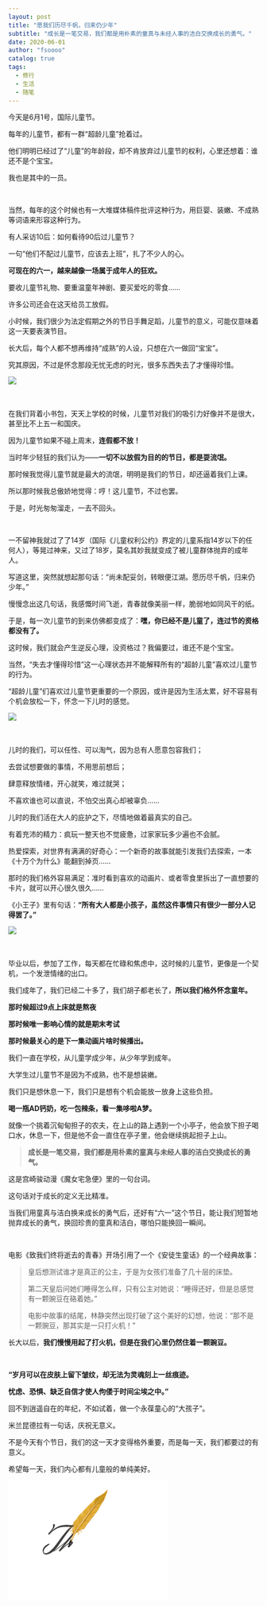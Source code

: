 ```yaml
---
layout: post
title: "愿我们历尽千帆，归来仍少年"
subtitle: "成长是一笔交易，我们都是用朴素的童真与未经人事的洁白交换成长的勇气。"
date: 2020-06-01
author: "fsoooo"
catalog: true
tags:
  - 修行
  - 生活
  - 随笔
---
```


今天是6月1号，国际儿童节。

每年的儿童节，都有一群“超龄儿童”抢着过。

他们明明已经过了“儿童”的年龄段，却不肯放弃过儿童节的权利，心里还想着：谁还不是个宝宝。

我也是其中的一员。


<br/>

当然，每年的这个时候也有一大堆媒体稿件批评这种行为，用巨婴、装嫩、不成熟等词语来形容这种行为。

有人采访10后：如何看待90后过儿童节？

一句“他们不配过儿童节，应该去上班”，扎了不少人的心。

**可现在的六一，越来越像一场属于成年人的狂欢。**

要收儿童节礼物、要重温童年神剧、要买爱吃的零食……

许多公司还会在这天给员工放假。

小时候，我们很少为法定假期之外的节日手舞足蹈，儿童节的意义，可能仅意味着这一天要表演节目。

长大后，每个人都不想再维持“成熟”的人设，只想在六一做回“宝宝”。

究其原因，不过是怀念那段无忧无虑的时光，很多东西失去了才懂得珍惜。

![](https://upload-images.jianshu.io/upload_images/6943526-ec1277be10ace298.jpg?imageMogr2/auto-orient/strip%7CimageView2/2/w/1240)

<br/>

在我们背着小书包，天天上学校的时候，儿童节对我们的吸引力好像并不是很大，甚至比不上五一和国庆。

因为儿童节如果不碰上周末，**连假都不放！**

当时年少轻狂的我们认为——**一切不以放假为目的的节日，都是耍流氓。**

那时候我觉得儿童节就是最大的流氓，明明是我们的节日，却还逼着我们上课。

所以那时候我总傲娇地觉得：哼！这儿童节，不过也罢。

于是，时光匆匆溜走，一去不回头。

<br/>

一不留神我就过了了14岁（国际《儿童权利公约》界定的儿童系指14岁以下的任何人），等晃过神来，又过了18岁，莫名其妙我就变成了被儿童群体抛弃的成年人。

写道这里，突然就想起那句话：“尚未配妥剑，转眼便江湖。愿历尽千帆，归来仍少年。”

慢慢念出这几句话，我感慨时间飞逝，青春就像美丽一样，脆弱地如同风干的纸。

于是，每一次儿童节的到来仿佛都变成了：**嘿，你已经不是儿童了，连过节的资格都没有了。**

这时候，我们就会产生逆反心理，没资格过？我偏要过，谁还不是个宝宝。

当然，“失去才懂得珍惜”这一心理状态并不能解释所有的“超龄儿童”喜欢过儿童节的行为。

“超龄儿童”们喜欢过儿童节更重要的一个原因，或许是因为生活太累，好不容易有个机会放松一下，怀念一下儿时的感觉。

![](https://upload-images.jianshu.io/upload_images/6943526-6a520eb4229005da.jpg?imageMogr2/auto-orient/strip%7CimageView2/2/w/1240)

<br/>

儿时的我们，可以任性、可以淘气，因为总有人愿意包容我们；

去尝试想要做的事情，不用思前想后；

肆意释放情绪，开心就笑，难过就哭；

不喜欢谁也可以直说，不怕交出真心却被辜负……

儿时的我们活在大人的庇护之下，尽情地做着最真实的自己。

有着充沛的精力：疯玩一整天也不觉疲惫，过家家玩多少遍也不会腻。

热爱探索，对世界有满满的好奇心：一个新奇的故事就能引发我们去探索，一本《十万个为什么》能翻到掉页……

那时的我们格外容易满足：准时看到喜欢的动画片、或者零食里拆出了一直想要的卡片，就可以开心很久很久……

《小王子》里有句话：**“所有大人都是小孩子，虽然这件事情只有很少一部分人记得罢了。”**

![](https://upload-images.jianshu.io/upload_images/6943526-5050b4126e7d276d.jpg?imageMogr2/auto-orient/strip%7CimageView2/2/w/1240)

<br/>

毕业以后，参加了工作，每天都在忙碌和焦虑中，这时候的儿童节，更像是一个契机，一个发泄情绪的出口。

我们成年了，我们已经二十多了，我们胡子都老长了，**所以我们格外怀念童年。**

**那时候超过9点上床就是熬夜**

**那时候唯一影响心情的就是期末考试**

**那时候最关心的是下一集动画片啥时候播出。**

我们一直在学校，从儿童学成少年，从少年学到成年。

大学生过儿童节不是因为不成熟，也不是想装嫩。

我们只是想休息一下，我们只是想有个机会能放一放身上这些负担。

**喝一瓶AD钙奶，吃一包辣条，看一集哆啦A梦。**

就像一个挑着沉甸甸担子的农夫，在上山的路上遇到一个小亭子，他会放下担子喝口水，休息一下，但是他不会一直住在亭子里，他会继续挑起担子上山。

> **成长是一笔交易，我们都是用朴素的童真与未经人事的洁白交换成长的勇气。**

这是宫崎骏动漫《魔女宅急便》里的一句台词。

这句话对于成长的定义无比精准。

当我们用童真与洁白换来成长的勇气后，还好有“六一”这个节日，能让我们短暂地抛弃成长的勇气，换回珍贵的童真和洁白，哪怕只能换回一瞬间。


<br/>

电影《致我们终将逝去的青春》开场引用了一个《安徒生童话》的一个经典故事：

> 皇后想测试谁才是真正的公主，于是为女孩们准备了几十层的床垫。
>
> 第二天皇后问她们睡得怎么样，只有公主对她说：“睡得还好，但是总感觉有一颗豌豆在硌着她。”
>
> 电影中故事的结尾，林静突然出现打破了这个美好的幻想，他说：“那不是一颗豌豆，那其实是一只打火机！”

长大以后，**我们慢慢用起了打火机，但是在我们心里仍然住着一颗豌豆。**

<br/>

**“岁月可以在皮肤上留下皱纹，却无法为灵魂刻上一丝痕迹。**

**忧虑、恐惧、缺乏自信才使人佝偻于时间尘埃之中。”**

回不到逍遥自在的年纪，不如试着，做一个永葆童心的“大孩子”。

米兰昆德拉有一句话，庆祝无意义。

不是今天有个节日，我们的这一天才变得格外重要，而是每一天，我们都要过的有意义。

希望每一天，我们内心都有儿童般的单纯美好。

![](../img/ending.gif)

